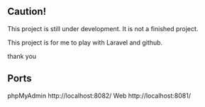 ## Caution!

This project is still under development. It is not a finished project.

This project is for me to play with Laravel and github.

thank you

## Ports

phpMyAdmin  http://localhost:8082/
Web         http://localhost:8081/
